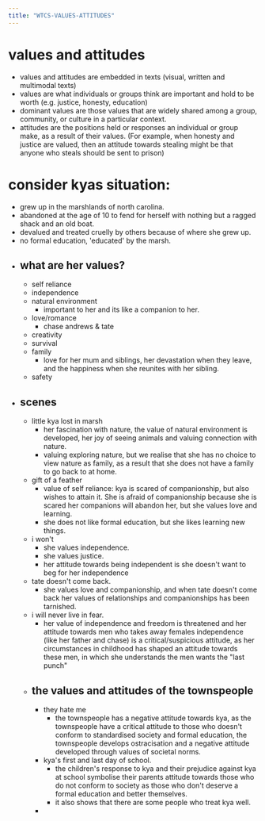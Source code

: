 ```yaml
---
title: "WTCS-VALUES-ATTITUDES"
---
```


# values and attitudes

- values and attitudes are embedded in texts (visual, written and multimodal texts)
- values are what individuals or groups think are important and hold to be worth (e.g. justice, honesty, education)
- dominant values are those values that are widely shared among a group, community, or culture in a particular context.
- attitudes are the positions held or responses an individual or group make, as a result of their values. (For example, when honesty and justice are valued, then an attitude towards stealing might be that anyone who steals should be sent to prison)

# consider kyas situation:

- grew up in the marshlands of north carolina.
- abandoned at the age of 10 to fend for herself with nothing but a ragged shack and an old boat.
- devalued and treated cruelly by others because of where she grew up.
- no formal education, 'educated' by the marsh.
- ## what are her values?
  - self reliance
  - independence
  - natural environment
    - important to her and its like a companion to her.
  - love/romance
    - chase andrews & tate
  - creativity
  - survival
  - family
    - love for her mum and siblings, her devastation when they leave, and the happiness when she reunites with her sibling.
  - safety
- ## scenes
  - little kya lost in marsh
    - her fascination with nature, the value of natural environment is developed, her joy of seeing animals and valuing connection with nature.
    - valuing exploring nature, but we realise that she has no choice to view nature as family, as a result that she does not have a family to go back to at home.
  - gift of a feather
    - value of self reliance: kya is scared of companionship, but also wishes to attain it. She is afraid of companionship because she is scared her companions will abandon her, but she values love and learning.
    - she does not like formal education, but she likes learning new things.
  - i won't
    - she values independence.
    - she values justice.
    - her attitude towards being independent is she doesn't want to beg for her independence
  - tate doesn't come back.
    - she values love and companionship, and when tate doesn't come back her values of relationships and companionships has been tarnished.
  - i will never live in fear.
    - her value of independence and freedom is threatened and her attitude towards men who takes away females independence (like her father and chase) is a critical/suspicious attitude, as her circumstances in childhood has shaped an attitude towards these men, in which she understands the men wants the "last punch"
  - ## the values and attitudes of the townspeople
    - they hate me
      - the townspeople has a negative attitude towards kya, as the townspeople have a critical attitude to those who doesn't conform to standardised society and formal education, the townspeople develops ostracisation and a negative attitude developed through values of societal norms.
    - kya's first and last day of school.
      - the children's response to kya and their prejudice against kya at school symbolise their parents attitude towards those who do not conform to society as those who don't deserve a formal education and better themselves.
      - it also shows that there are some people who treat kya well.
    -
